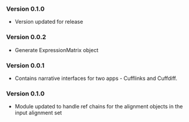 ### Version 0.1.0
- Version updated for release

### Version 0.0.2
- Generate ExpressionMatrix object

### Version 0.0.1
- Contains narrative interfaces for two apps - Cufflinks and Cuffdiff.

### Version 0.1.0
- Module updated to handle ref chains for the alignment objects in the input alignment set
